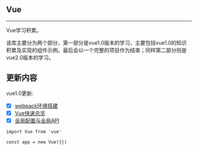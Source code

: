 ## Vue
---
Vue学习积累。

该库主要分为两个部分，第一部分是vue1.0版本的学习，主要包括vue1.0的知识积累及实现的组件示例，最后会以一个完整的项目作为结束；同样第二部分则是vue2.0版本的学习。

更新内容
---

vue1.0更新:
- [x] [webpack环境搭建](./vue_v1.0/webpack搭建)
- [x] [Vue快速总览](./vue_v1.0/vue_v1.0/vue快速总览.md)
- [x] [全局配置与全局API](./vue_v1.0/vue_v1.0/全局配置与全局API.md)

```
import Vue from 'vue'

const app = new Vue({})
```
